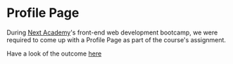 # Profile Page
During <a href="www.nextacademy.com">Next Academy</a>'s front-end web development bootcamp, we were required to come up with a Profile Page as part of the course's assignment.

Have a look of the outcome <a href="https://bahiyahmj.github.io/NA-Profile-Page/">here</a>

